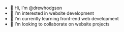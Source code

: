 - 👋 Hi, I’m @drewhodgson
- 👀 I’m interested in website development
- 🌱 I’m currently learning front-end web development
- 💞️ I’m looking to collaborate on website projects

<!---
drewhodgson/drewhodgson is a ✨ special ✨ repository because its `README.md` (this file) appears on your GitHub profile.
You can click the Preview link to take a look at your changes.
--->
